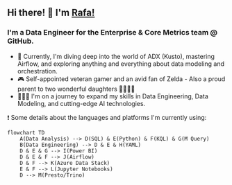 ## Hi there! 👋 I'm [Rafa!](https://github.com/rklie)

### I'm a Data Engineer for the Enterprise & Core Metrics team @ GitHub.

- 🚀 Currently, I'm diving deep into the world of ADX (Kusto), mastering Airflow, and exploring anything and everything about data modeling and orchestration.
- 🎮 Self-appointed veteran gamer and an avid fan of Zelda - Also a proud parent to two wonderful daughters 👧🏼👧🏼
- 👨🏻‍💻 I'm on a journey to expand my skills in Data Engineering, Data Modeling, and cutting-edge AI technologies.

❗️ Some details about the languages and platforms I'm currently using:

```mermaid
flowchart TD
    A(Data Analysis) --> D(SQL) & E(Python) & F(KQL) & G(M Query)
    B(Data Engineering) --> D & E & H(YAML)
    D & E & G --> I(Power BI)
    D & E & F --> J(Airflow)
    D & F --> K(Azure Data Stack)
    E & F --> L(Jupyter Notebooks)
    D --> M(Presto/Trino)
```
